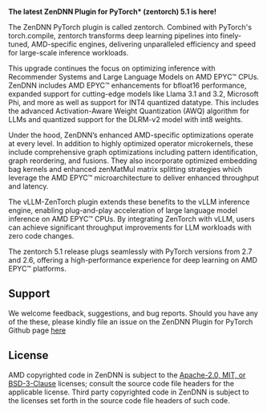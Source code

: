 __The latest ZenDNN Plugin for PyTorch* (zentorch) 5.1 is here!__

The ZenDNN PyTorch plugin is called zentorch. Combined with PyTorch's torch.compile, zentorch transforms deep learning pipelines into finely-tuned, AMD-specific engines, delivering unparalleled efficiency and speed for large-scale inference workloads.

This upgrade continues the focus on optimizing inference with Recommender Systems and Large Language Models on AMD EPYC™ CPUs.
ZenDNN includes AMD EPYC™ enhancements for bfloat16 performance, expanded support for cutting-edge models like Llama 3.1 and 3.2, Microsoft Phi, and more as well as support for INT4 quantized datatype.
This includes the advanced Activation-Aware Weight Quantization (AWQ) algorithm for LLMs and quantized support for the DLRM-v2 model with int8 weights.

Under the hood, ZenDNN’s enhanced AMD-specific optimizations operate at every level. In addition to highly optimized operator microkernels, these include comprehensive graph optimizations including pattern identification, graph reordering, and fusions.
They also incorporate optimized embedding bag kernels and enhanced zenMatMul matrix splitting strategies which leverage the AMD EPYC™ microarchitecture to deliver enhanced throughput and latency.

The vLLM-ZenTorch plugin extends these benefits to the vLLM inference engine, enabling plug-and-play acceleration of large language model inference on AMD EPYC™ CPUs. By integrating ZenTorch with vLLM, users can achieve significant throughput improvements for LLM workloads with zero code changes.

The zentorch 5.1 release plugs seamlessly with PyTorch versions from 2.7 and 2.6, offering a high-performance experience for deep learning on AMD EPYC™ platforms.

## Support

We welcome feedback, suggestions, and bug reports. Should you have any of the these, please kindly file an issue on the ZenDNN Plugin for PyTorch Github page [here](https://github.com/amd/ZenDNN-pytorch-plugin/issues)

## License

AMD copyrighted code in ZenDNN is subject to the [Apache-2.0, MIT, or BSD-3-Clause](https://github.com/amd/ZenDNN-pytorch-plugin/blob/main/LICENSE) licenses; consult the source code file headers for the applicable license.  Third party copyrighted code in ZenDNN is subject to the licenses set forth in the source code file headers of such code.